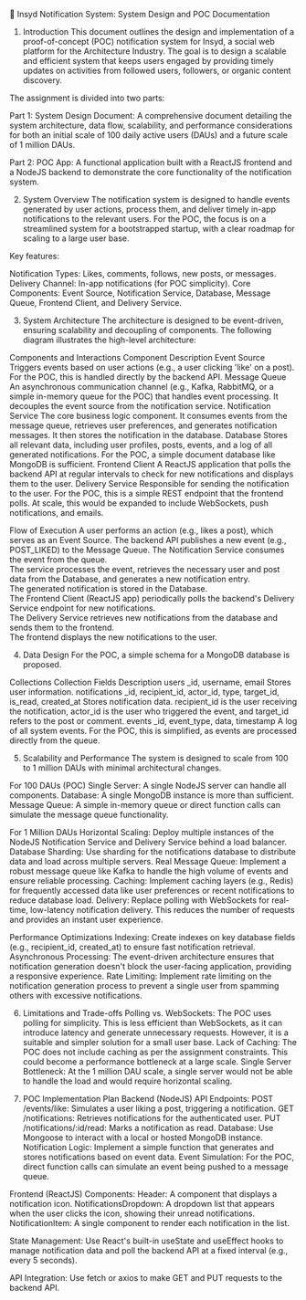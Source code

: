 📝 Insyd Notification System: System Design and POC Documentation

1. Introduction
  This document outlines the design and implementation of a proof-of-concept (POC) notification system for Insyd, a social web platform for the Architecture Industry. The goal is to design a scalable and efficient system that keeps users engaged by providing timely updates on activities from followed users, followers, or organic content discovery.

  The assignment is divided into two parts:

  Part 1:
    System Design Document: A comprehensive document detailing the system architecture, data flow, scalability, and performance considerations for both an initial scale of 100 daily active users (DAUs) and a future scale of 1 million DAUs.

Part 2:
  POC App: A functional application built with a ReactJS frontend and a NodeJS backend to demonstrate the core functionality of the notification system.

2. System Overview
  The notification system is designed to handle events generated by user actions, process them, and deliver timely in-app notifications to the relevant users. For the POC, the focus is on a streamlined system for a bootstrapped startup, with a clear roadmap for scaling to a large user base.

Key features:

  Notification Types: Likes, comments, follows, new posts, or messages.
  Delivery Channel: In-app notifications (for POC simplicity).
  Core Components: Event Source, Notification Service, Database, Message Queue, Frontend Client, and Delivery Service.

3. System Architecture
  The architecture is designed to be event-driven, ensuring scalability and decoupling of components. The following diagram illustrates the high-level architecture:

Components and Interactions
  Component	Description
  Event Source	Triggers events based on user actions (e.g., a user clicking 'like' on a post). For the POC, this is handled directly by the backend API.
  Message Queue	An asynchronous communication channel (e.g., Kafka, RabbitMQ, or a simple in-memory queue for the POC) that handles event processing. It decouples the event source from the notification service.
  Notification Service	The core business logic component. It consumes events from the message queue, retrieves user preferences, and generates notification messages. It then stores the notification in the database.
  Database	Stores all relevant data, including user profiles, posts, events, and a log of all generated notifications. For the POC, a simple document database like MongoDB is sufficient.
  Frontend Client	A ReactJS application that polls the backend API at regular intervals to check for new notifications and displays them to the user.
  Delivery Service	Responsible for sending the notification to the user. For the POC, this is a simple REST endpoint that the frontend polls. At scale, this would be expanded to include WebSockets, push notifications, and emails.

  Flow of Execution
    A user performs an action (e.g., likes a post), which serves as an Event Source.
    The backend API publishes a new event (e.g., POST_LIKED) to the Message Queue.
    The Notification Service consumes the event from the queue.    
    The service processes the event, retrieves the necessary user and post data from the Database, and generates a new notification entry.  
    The generated notification is stored in the Database.   
    The Frontend Client (ReactJS app) periodically polls the backend's Delivery Service endpoint for new notifications.    
    The Delivery Service retrieves new notifications from the database and sends them to the frontend.    
    The frontend displays the new notifications to the user.

4. Data Design
  For the POC, a simple schema for a MongoDB database is proposed.

Collections
  Collection	Fields	Description
  users	_id, username, email	Stores user information.
  notifications	_id, recipient_id, actor_id, type, target_id, is_read, created_at	Stores notification data. recipient_id is the user receiving the notification, actor_id is the user who triggered the event, and target_id refers to the post or comment.
  events	_id, event_type, data, timestamp	A log of all system events. For the POC, this is simplified, as events are processed directly from the queue.

5. Scalability and Performance
  The system is designed to scale from 100 to 1 million DAUs with minimal architectural changes.

For 100 DAUs (POC)
  Single Server: A single NodeJS server can handle all components.
  Database: A single MongoDB instance is more than sufficient.
  Message Queue: A simple in-memory queue or direct function calls can simulate the message queue functionality.

For 1 Million DAUs
  Horizontal Scaling: Deploy multiple instances of the NodeJS Notification Service and Delivery Service behind a load balancer.
  Database Sharding: Use sharding for the notifications database to distribute data and load across multiple servers.
  Real Message Queue: Implement a robust message queue like Kafka to handle the high volume of events and ensure reliable processing.
  Caching: Implement caching layers (e.g., Redis) for frequently accessed data like user preferences or recent notifications to reduce database load.
  Delivery: Replace polling with WebSockets for real-time, low-latency notification delivery. This reduces the number of requests and provides an instant user experience.

Performance Optimizations
  Indexing: Create indexes on key database fields (e.g., recipient_id, created_at) to ensure fast notification retrieval.
  Asynchronous Processing: The event-driven architecture ensures that notification generation doesn't block the user-facing application, providing a responsive experience.
  Rate Limiting: Implement rate limiting on the notification generation process to prevent a single user from spamming others with excessive notifications.

6. Limitations and Trade-offs
  Polling vs. WebSockets: The POC uses polling for simplicity. This is less efficient than WebSockets, as it can introduce latency and generate unnecessary requests. However, it is a suitable and simpler solution for a small user base.
  Lack of Caching: The POC does not include caching as per the assignment constraints. This could become a performance bottleneck at a large scale.
  Single Server Bottleneck: At the 1 million DAU scale, a single server would not be able to handle the load and would require horizontal scaling.

7. POC Implementation Plan
  Backend (NodeJS)
    API Endpoints:
      POST /events/like: Simulates a user liking a post, triggering a notification.
      GET /notifications: Retrieves notifications for the authenticated user.
      PUT /notifications/:id/read: Marks a notification as read.
      Database: Use Mongoose to interact with a local or hosted MongoDB instance.
      Notification Logic: Implement a simple function that generates and stores notifications based on event data.
      Event Simulation: For the POC, direct function calls can simulate an event being pushed to a message queue.

  Frontend (ReactJS)
    Components:
    Header: A component that displays a notification icon.
    NotificationsDropdown: A dropdown list that appears when the user clicks the icon, showing their unread notifications.
    NotificationItem: A single component to render each notification in the list.

State Management: Use React's built-in useState and useEffect hooks to manage notification data and poll the backend API at a fixed interval (e.g., every 5 seconds).

API Integration: Use fetch or axios to make GET and PUT requests to the backend API.
